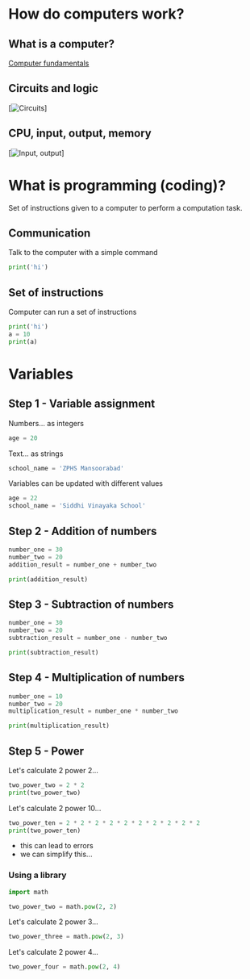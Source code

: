 # How do computers work?

## What is a computer?

[Computer fundamentals](https://www.khanacademy.org/computing/code-org/computers-and-the-internet/how-computers-work/v/khan-academy-and-codeorg-what-makes-a-computer-a-computer?modal=1)

## Circuits and logic

[![Circuits](https://www.khanacademy.org/computing/code-org/computers-and-the-internet/how-computers-work/v/khan-academy-and-codeorg-circuits-logic?modal=1)]

## CPU, input, output, memory

[![Input, output](https://www.khanacademy.org/computing/code-org/computers-and-the-internet/how-computers-work/v/khan-academy-and-codeorg-cpu-memory-input-output?modal=1)]


# What is programming (coding)?

Set of instructions given to a computer to perform a computation task.

## Communication

Talk to the computer with a simple command

```py
print('hi')
```

## Set of instructions

Computer can run a set of instructions

```py
print('hi')
a = 10
print(a)
```

# Variables

## Step 1 - Variable assignment

Numbers... as integers
```py
age = 20
```

Text... as strings
```py
school_name = 'ZPHS Mansoorabad'
```

Variables can be updated with different values

```py
age = 22
school_name = 'Siddhi Vinayaka School'
```

## Step 2 - Addition of numbers

```py
number_one = 30
number_two = 20
addition_result = number_one + number_two

print(addition_result)
```

## Step 3 - Subtraction of numbers

```py
number_one = 30
number_two = 20
subtraction_result = number_one - number_two

print(subtraction_result)
```

## Step 4 - Multiplication of numbers

```py
number_one = 10
number_two = 20
multiplication_result = number_one * number_two

print(multiplication_result)
```

## Step 5 - Power

Let's calculate 2 power 2...
```py
two_power_two = 2 * 2
print(two_power_two)
```

Let's calculate 2 power 10...
```py
two_power_ten = 2 * 2 * 2 * 2 * 2 * 2 * 2 * 2 * 2 * 2
print(two_power_ten)
```

- this can lead to errors
- we can simplify this...

### Using a library

```py
import math

two_power_two = math.pow(2, 2)
```

Let's calculate 2 power 3...
```py
two_power_three = math.pow(2, 3)
```

Let's calculate 2 power 4...
```py
two_power_four = math.pow(2, 4)
```

